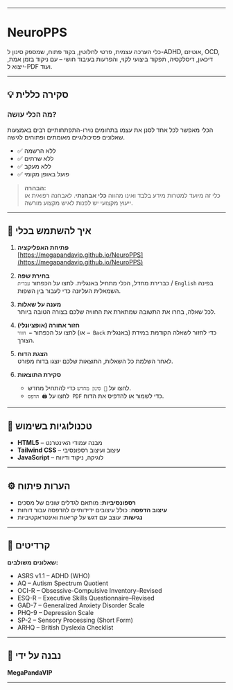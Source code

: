 
---

# NeuroPPS

כלי הערכה עצמית, פרטי לחלוטין, בקוד פתוח, שמספק סינון ל-ADHD, אוטיזם, OCD, דיכאון, דיסלקסיה, תפקוד ביצועי לקוי, והפרעות בעיבוד חושי – עם ניקוד בזמן אמת, ייצוא ל-PDF ועוד.

---

## 💡 סקירה כללית

### מה הכלי עושה?

הכלי מאפשר לכל אחד לסנן את עצמו בתחומים נוירו-התפתחותיים רבים באמצעות שאלונים פסיכולוגיים מאומתים ופתוחים לגישה.

- ✅ ללא הרשמה  
- ✅ ללא שרתים  
- ✅ ללא מעקב  
- ✅ פועל באופן מקומי  

> **הבהרה:**  
> כלי זה מיועד למטרות מידע בלבד ואינו מהווה **כלי אבחנתי**. לאבחנה רפואית או ייעוץ מקצועי יש לפנות לאיש מקצוע מורשה.

---

## 🚀 איך להשתמש בכלי

1. **פתיחת האפליקציה**  
   [https://megapandavip.github.io/NeuroPPS](https://megapandavip.github.io/NeuroPPS)

2. **בחירת שפה**  
   כברירת מחדל, הכלי מתחיל באנגלית. לחצו על הכפתור `עברית` / `English` בפינה השמאלית העליונה כדי לעבור בין השפות.

3. **מענה על שאלות**  
   לכל שאלה, בחרו את התשובה שמתארת את החוויה שלכם בצורה הטובה ביותר.

4. **חזור אחורה (אופציונלי)**  
   לחצו על הכפתור `← חזור` (או `→ Back` באנגלית) כדי לחזור לשאלה הקודמת במידת הצורך.

5. **הצגת הדוח**  
   לאחר השלמת כל השאלות, התוצאות שלכם יוצגו בדוח מפורט.

6. **סקירת התוצאות**  
   - לחצו על `🔄 סינון מחדש` כדי להתחיל מחדש.  
   - לחצו על `🖨️ הדפס PDF` כדי לשמור או להדפיס את הדוח.

---

## 🧰 טכנולוגיות בשימוש

- **HTML5** – מבנה עמודי האינטרנט  
- **Tailwind CSS** – עיצוב ועיצוב רספונסיבי  
- **JavaScript** – לוגיקה, ניקוד ודיווח  

---

## ⚙️ הערות פיתוח

- **רספונסיביות**: מותאם לגדלים שונים של מסכים  
- **עיצוב הדפסה**: כולל עיצובים ידידותיים להדפסה עבור דוחות  
- **נגישות**: עוצב עם דגש על קריאות ואינטראקטיביות  

---

## 📌 קרדיטים

**שאלונים משולבים:**

- ASRS v1.1 – ADHD (WHO)  
- AQ – Autism Spectrum Quotient  
- OCI-R – Obsessive-Compulsive Inventory–Revised  
- ESQ-R – Executive Skills Questionnaire–Revised  
- GAD-7 – Generalized Anxiety Disorder Scale  
- PHQ-9 – Depression Scale  
- SP-2 – Sensory Processing (Short Form)  
- ARHQ – British Dyslexia Checklist  

---

## 👤 נבנה על ידי

**MegaPandaVIP**

---

